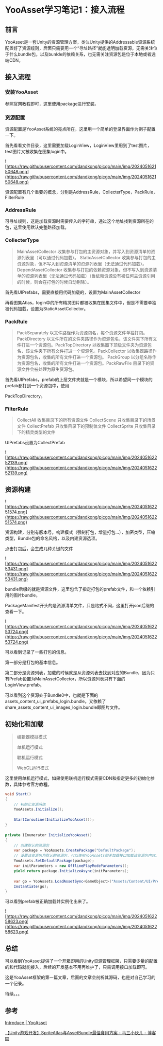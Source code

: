 # YooAsset学习笔记1：接入流程


<!--more-->

## 前言

YooAsset是一套Unity的资源管理方案，类似Unity提供的Addressable资源系统配置好了资源规则，后面只需要用一个“寻址路径”就能透明加载资源，无需关注位于什么bundle包，以及bunlde的依赖关系，也无需关注资源包是位于本地或者远端CDN。

## 接入流程

### 安装YooAsset

参照官网教程即可，这里使用package进行安装。

### 资源配置

资源配置是YooAsset系统的亮点所在，这里用一个简单的登录界面作为例子配置一下。

首先看看文件目录，这里需要加载LoginView，LoginView里用到了test图片，test图片又被收集在图集login中。

![https://raw.githubusercontent.com/dandkong/picgo/main/img/202405162150648.png](https://raw.githubusercontent.com/dandkong/picgo/main/img/202405162150648.png)

资源配置有几个重要的概念，分别是AddressRule，CollecterType，PackRule，FilterRule

### AddressRule

可寻址规则，这是加载资源时需要传入的字符串，通过这个地址找到资源所在的包，这里使用默认完整路径加载。

### CollecterType

> MainAssetCollector 收集参与打包的主资源对象，并写入到资源清单的资源列表里（可以通过代码加载）。
> StaticAssetCollector 收集参与打包的主资源对象，但不写入到资源清单的资源列表里（无法通过代码加载）。
> DependAssetCollector 收集参与打包的依赖资源对象，但不写入到资源清单的资源列表里（无法通过代码加载）（当依赖资源没有被任何主资源引用的时候，则会在打包的时候自动剔除）。

首先看UIPrefabs，需要直接用代码加载的，设置为MainAssetCollector

再看图集Atlas，login中的所有精灵图片都被收集在图集文件中，但是不需要单独被代码加载，设置为StaticAssetCollector。

### PackRule

> PackSeparately 以文件路径作为资源包名，每个资源文件单独打包。
> PackDirectory 以文件所在的文件夹路径作为资源包名，该文件夹下所有文件打进一个资源包。PackTopDirectory 以收集器下顶级文件夹为资源包名，该文件夹下所有文件打进一个资源包。PackCollector 以收集器路径作为资源包名，收集的所有文件打进一个资源包。
> PackGroup 以分组名称作为资源包名，收集的所有文件打进一个资源包。PackRawFile 目录下的资源文件会被处理为原生资源包。

首先看UIPrefabs，prefab的上层文件夹就是一个模块，所以希望同一个模块的prefab都打到一个资源包中，使用

PackTopDirectory。

### FilterRule

> CollectAll 收集目录下的所有资源文件
> CollectScene 只收集目录下的场景文件
> CollectPrefab 只收集目录下的预制体文件
> CollectSprite 只收集目录下的精灵类型的文件

UIPrefabs设置为CollectPrefab

![https://raw.githubusercontent.com/dandkong/picgo/main/img/202405162252139.png](https://raw.githubusercontent.com/dandkong/picgo/main/img/202405162252139.png)

## 资源构建

![https://raw.githubusercontent.com/dandkong/picgo/main/img/202405162251574.png](https://raw.githubusercontent.com/dandkong/picgo/main/img/202405162251574.png)

资源构建，分别有版本号，构建模式（强制打包，增量打包...），加密类型，压缩类型，Bundle包的命名风格，以及内建资源选项。

点击打包后，会生成几种关键的文件

![https://raw.githubusercontent.com/dandkong/picgo/main/img/202405162253431.png](https://raw.githubusercontent.com/dandkong/picgo/main/img/202405162253431.png)

bundle后缀的就是资源文件，这里包含了指定打包的prefab文件，和一个依赖引用的图片bundle。

PackageManifest开头的是资源清单文件，只是格式不同，这里打开json后缀的查看一下。

![https://raw.githubusercontent.com/dandkong/picgo/main/img/202405162253724.png](https://raw.githubusercontent.com/dandkong/picgo/main/img/202405162253724.png)

可以看到记录了一些打包的信息。

第一部分是打包的基本信息。

第二部分是资源列表，加载的时候就是从资源列表去找到对应的Bundle，因为只有Prefab设置为MainAssetCollector，所以资源列表只有下面的LoginView.prefab。

可以看到这个资源处于Bundle0中，也就是下面的assets_content_ui_prefabs_login.bundle，又依赖了share_assets_content_ui_images_login.bundle即图片文件。

## 初始化和加载

> 编辑器模拟模式
>
>
> 单机运行模式
>
> 联机运行模式
>
> WebGL运行模式

这里使用单机运行模式，如果使用联机运行模式需要CDN和指定更多的初始化参数，具体参考官方教程。

```csharp
void Start()
{
    // 初始化资源系统
    YooAssets.Initialize();

    StartCoroutine(InitializeYooAsset());
}

private IEnumerator InitializeYooAsset()
{
    // 创建默认的资源包
    var package = YooAssets.CreatePackage("DefaultPackage");
    // 设置该资源包为默认的资源包，可以使用YooAssets相关加载接口加载该资源包内容。
    YooAssets.SetDefaultPackage(package);
    var initParameters = new OfflinePlayModeParameters();
    yield return package.InitializeAsync(initParameters);

    var go = YooAssets.LoadAssetSync<GameObject>("Assets/Content/UI/Prefabs/Login/LoginView.prefab").AssetObject;
    Instantiate(go);
}
```

可以看到prefab被正确加载并实例化出来了。

![https://raw.githubusercontent.com/dandkong/picgo/main/img/202405162258623.png](https://raw.githubusercontent.com/dandkong/picgo/main/img/202405162258623.png)


## 总结

可以看到YooAsset提供了一个开箱即用的Unity资源管理框架，只需要少量的配置的和代码就能接入，后续的开发基本不用再维护了，只需调用接口加载即可。

这是YooAsset框架的第一篇文章，后面的文章会剖析其源码，也是对自己学习的一个记录。

待续。。。

## 参考

[Introduce | YooAsset](https://www.yooasset.com/docs/Introduce)

[【Unity游戏开发】SpriteAtlas与AssetBundle最佳食用方案 - 马三小伙儿 - 博客园](https://www.cnblogs.com/msxh/p/14194756.html)


